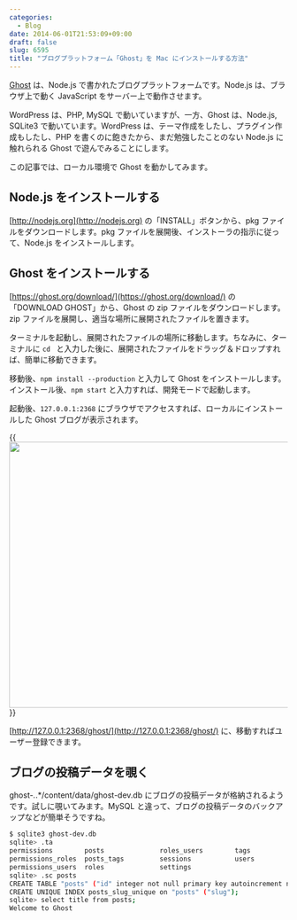```yaml
---
categories:
  - Blog
date: 2014-06-01T21:53:09+09:00
draft: false
slug: 6595
title: "ブログプラットフォーム「Ghost」を Mac にインストールする方法"
---
```


[Ghost](https://ghost.org/) は、Node.js で書かれたブログプラットフォームです。Node.js は、ブラウザ上で動く JavaScript をサーバー上で動作させます。

WordPress は、PHP, MySQL で動いていますが、一方、Ghost は、Node.js, SQLite3 で動いています。WordPress は、テーマ作成をしたし、プラグイン作成もしたし、PHP を書くのに飽きたから、まだ勉強したことのない Node.js に触れられる Ghost で遊んでみることにします。

この記事では、ローカル環境で Ghost を動かしてみます。

## Node.js をインストールする

[http://nodejs.org](http://nodejs.org) の「INSTALL」ボタンから、pkg ファイルをダウンロードします。pkg ファイルを展開後、インストーラの指示に従って、Node.js をインストールします。

## Ghost をインストールする

[https://ghost.org/download/](https://ghost.org/download/) の「DOWNLOAD GHOST」から、Ghost の zip ファイルをダウンロードします。zip ファイルを展開し、適当な場所に展開されたファイルを置きます。

ターミナルを起動し、展開されたファイルの場所に移動します。ちなみに、ターミナルに `cd ` と入力した後に、展開されたファイルをドラッグ＆ドロップすれば、簡単に移動できます。

移動後、`npm install --production` と入力して Ghost をインストールします。インストール後、`npm start` と入力すれば、開発モードで起動します。

起動後、`127.0.0.1:2368` にブラウザでアクセスすれば、ローカルにインストールした Ghost ブログが表示されます。

{{<img alt="" src="/images/2014/06/6595_1.png" width="640" height="480">}}

[http://127.0.0.1:2368/ghost/](http://127.0.0.1:2368/ghost/) に、移動すればユーザー登録できます。

## ブログの投稿データを覗く

ghost-*.*.*/content/data/ghost-dev.db にブログの投稿データが格納されるようです。試しに覗いてみます。MySQL と違って、ブログの投稿データのバックアップなどが簡単そうですね。

```bash
$ sqlite3 ghost-dev.db
sqlite> .ta
permissions        posts              roles_users        tags             
permissions_roles  posts_tags         sessions           users            
permissions_users  roles              settings
sqlite> .sc posts
CREATE TABLE "posts" ("id" integer not null primary key autoincrement not null, "uuid" varchar(36) not null, "title" varchar(150) not null, "slug" varchar(150) not null, "markdown" text, "html" text, "image" text, "featured" tinyint not null default '0', "page" tinyint not null default '0', "status" varchar(150) not null default 'draft', "language" varchar(6) not null default 'en_US', "meta_title" varchar(150), "meta_description" varchar(200), "author_id" integer not null, "created_at" datetime not null, "created_by" integer not null, "updated_at" datetime, "updated_by" integer, "published_at" datetime, "published_by" integer);
CREATE UNIQUE INDEX posts_slug_unique on "posts" ("slug");
sqlite> select title from posts;
Welcome to Ghost
```
